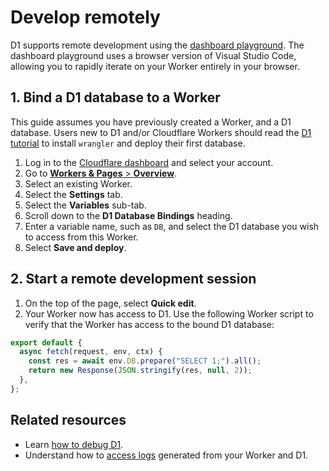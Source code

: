 # Develop remotely
D1 supports remote development using the [dashboard playground](/workers/playground/#use-the-playground). The dashboard playground uses a browser version of Visual Studio Code, allowing you to rapidly iterate on your Worker entirely in your browser.
## 1. Bind a D1 database to a Worker
This guide assumes you have previously created a Worker, and a D1 database.
Users new to D1 and/or Cloudflare Workers should read the [D1 tutorial](/d1/get-started/) to install `wrangler` and deploy their first database.
1. Log in to the [Cloudflare dashboard](https://dash.cloudflare.com) and select your account.
2. Go to [**Workers & Pages** > **Overview**](https://dash.cloudflare.com/?to=/:account/workers-and-pages).
3. Select an existing Worker.
4. Select the **Settings** tab.
5. Select the **Variables** sub-tab.
6. Scroll down to the **D1 Database Bindings** heading.
7. Enter a variable name, such as `DB`, and select the D1 database you wish to access from this Worker.
8. Select **Save and deploy**.
## 2. Start a remote development session
1. On the top of the page, select **Quick edit**.
2. Your Worker now has access to D1.
Use the following Worker script to verify that the Worker has access to the bound D1 database:
```js
export default {
  async fetch(request, env, ctx) {
    const res = await env.DB.prepare("SELECT 1;").all();
    return new Response(JSON.stringify(res, null, 2));
  },
};
```
## Related resources
- Learn [how to debug D1](/d1/observability/debug-d1/).
- Understand how to [access logs](/workers/observability/logging/) generated from your Worker and D1.